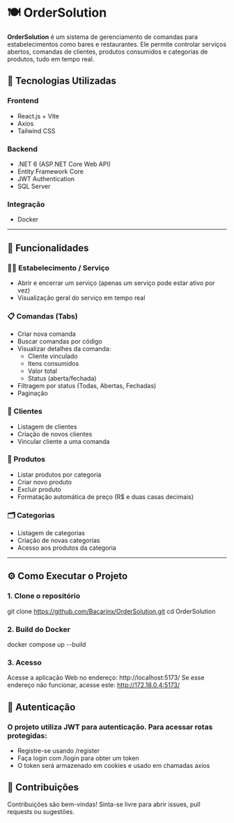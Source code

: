 # 🍽️ OrderSolution

**OrderSolution** é um sistema de gerenciamento de comandas para estabelecimentos como bares e restaurantes. Ele permite controlar serviços abertos, comandas de clientes, produtos consumidos e categorias de produtos, tudo em tempo real.

## 🧱 Tecnologias Utilizadas

### Frontend
- React.js + Vite
- Axios
- Tailwind CSS

### Backend
- .NET 6 (ASP.NET Core Web API)
- Entity Framework Core
- JWT Authentication
- SQL Server

### Integração
- Docker

---

## 🚀 Funcionalidades

### 👨‍🍳 Estabelecimento / Serviço
- Abrir e encerrar um serviço (apenas um serviço pode estar ativo por vez)
- Visualização geral do serviço em tempo real

### 📋 Comandas (Tabs)
- Criar nova comanda
- Buscar comandas por código
- Visualizar detalhes da comanda:
  - Cliente vinculado
  - Itens consumidos
  - Valor total
  - Status (aberta/fechada)
- Filtragem por status (Todas, Abertas, Fechadas)
- Paginação

### 👤 Clientes
- Listagem de clientes
- Criação de novos clientes
- Vincular cliente a uma comanda

### 🍔 Produtos
- Listar produtos por categoria
- Criar novo produto
- Excluir produto
- Formatação automática de preço (R$ e duas casas decimais)

### 🗂️ Categorias
- Listagem de categorias
- Criação de novas categorias
- Acesso aos produtos da categoria

---

## ⚙️ Como Executar o Projeto

### 1. Clone o repositório
git clone https://github.com/Bacarinx/OrderSolution.git
cd OrderSolution

### 2. Build do Docker
docker compose up --build

### 3. Acesso
Acesse a aplicação Web no endereço: http://localhost:5173/
Se esse endereço não funcionar, acesse este: http://172.18.0.4:5173/

## 🔐 Autenticação

### O projeto utiliza JWT para autenticação. Para acessar rotas protegidas:

- Registre-se usando /register
- Faça login com /login para obter um token
- O token será armazenado em cookies e usado em chamadas axios

## 🤝 Contribuições
Contribuições são bem-vindas! Sinta-se livre para abrir issues, pull requests ou sugestões.

